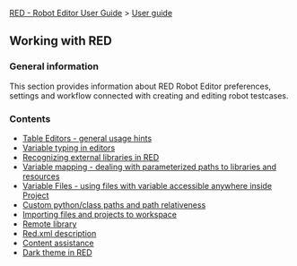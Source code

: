 [RED - Robot Editor User Guide](..\\..\\) > [User guide](..\\user_guide.md)
>

## Working with RED

### General information

This section provides information about RED Robot Editor preferences, settings
and workflow connected with creating and editing robot testcases.

### Contents

  * [Table Editors - general usage hints](..\\working_with_RED\\table_general.md)
  * [Variable typing in editors](..\\working_with_RED\\variable_typing.md)
  * [Recognizing external libraries in RED](..\\working_with_RED\\libs.md)
  * [Variable mapping - dealing with parameterized paths to libraries and resources](..\\working_with_RED\\variable_mapping.md)
  * [Variable Files - using files with variable accessible anywhere inside Project](..\\working_with_RED\\variable_files.md)
  * [Custom python/class paths and path relativeness](..\\working_with_RED\\custom_paths_relatve.md)
  * [Importing files and projects to workspace](..\\working_with_RED\\importing.md)
  * [Remote library](..\\working_with_RED\\remote_library.md)
  * [Red.xml description](..\\working_with_RED\\red_xml.md)
  * [Content assistance](..\\working_with_RED\\content_assist.md)
  * [Dark theme in RED](..\\working_with_RED\\dark_theme.md)

